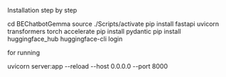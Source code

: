Installation step by step

cd BEChatbotGemma
source ./Scripts/activate
pip install fastapi uvicorn transformers torch accelerate
pip install pydantic
pip install huggingface_hub
huggingface-cli login

for running

uvicorn server:app --reload --host 0.0.0.0 --port 8000
